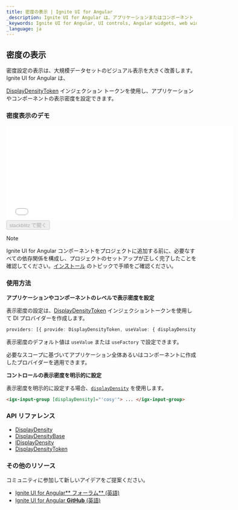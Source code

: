 ```yaml
---
title: 密度の表示 | Ignite UI for Angular 
_description: Ignite UI for Angular は、アプリケーションまたはコンポーネント レベルで density プロパティの表示を設定できます。 
_keywords: Ignite UI for Angular, UI controls, Angular widgets, web widgets, UI widgets, Angular, Native Angular Components Suite, Native Angular Components, Native Angular Controls, Native Angular Components Library, density, display density
_language: ja
---
```


## 密度の表示

密度設定の表示は、大規模データセットのビジュアル表示を大きく改善します。Ignite UI for Angular は、

[DisplayDensityToken]({environment:angularApiUrl}/index.html#displaydensitytoken) インジェクション トークンを使用し、アプリケーションやコンポーネントの表示密度を設定できます。 

### 密度表示のデモ
<div class="sample-container loading" style="height: 250px; width: 600px;">
    <iframe id="density-sample" frameborder="0" seamless width="100%" height="100%" src="{environment:demosBaseUrl}/theming/density" onload="onSampleIframeContentLoaded(this);"></iframe>
</div>
<div>
    <button data-localize="stackblitz" disabled class="stackblitz-btn" data-iframe-id="density-sample" data-demos-base-url="{environment:demosBaseUrl}">stackblitz で開く</button>
</div>
<div class="divider--half"></div>

> [!NOTE]
> Ignite UI for Angular コンポーネントをプロジェクトに追加する前に、必要なすべての依存関係を構成し、プロジェクトのセットアップが正しく完了したことを確認してください。[インストール](https://jp.infragistics.com/products/ignite-ui-angular/getting-started#installation) のトピックで手順をご確認ください。

### 使用方法

**アプリケーションやコンポーネントのレベルで表示密度を設定**

表示密度の設定は、[DisplayDensityToken]({environment:angularApiUrl}/index.html#displaydensitytoken) インジェクショントークンを使用して DI プロバイダーを作成します。

```typescript
providers: [{ provide: DisplayDensityToken, useValue: { displayDensity: DisplayDensity.compact } }],
```

表示密度のデフォルト値は `useValue` または `useFactory` で設定できます。

必要なスコープに基づいてアプリケーション全体あるいはコンポーネントに作成したプロバイダーを適用できます。

**コントロールの表示密度を明示的に設定**

表示密度を明示的に設定する場合、[`displayDensity`]({environment:angularApiUrl}/classes/displaydensitybase.html#displaydensity) を使用します。

```html
<igx-input-group [displayDensity]="'cosy'"> ... </igx-input-group>
```

### API リファレンス
<div class="divider"></div>

* [DisplayDensity]({environment:angularApiUrl}/enums/displaydensity.html)
* [DisplayDensityBase]({environment:angularApiUrl}/classes/displaydensitybase.html)
* [IDisplayDensity]({environment:angularApiUrl}/interfaces/idisplaydensity.html)
* [DisplayDensityToken]({environment:angularApiUrl}/index.html#displaydensitytoken)

### その他のリソース
<div class="divider--half"></div>

コミュニティに参加して新しいアイデアをご提案ください。

* [Ignite UI for Angular** フォーラム** (英語) ](https://www.infragistics.com/community/forums/f/ignite-ui-for-angular)
* [Ignite UI for Angular **GitHub** (英語) ](https://github.com/IgniteUI/igniteui-angular)
